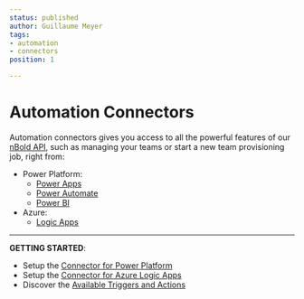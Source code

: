 ```yaml
---
status: published
author: Guillaume Meyer
tags:
- automation
- connectors
position: 1

---
```

# Automation Connectors

Automation connectors gives you access to all the powerful features of our [nBold API](/api/get-started), such as managing your teams or start a new team provisioning job, right from:
- Power Platform:
    - [Power Apps](https://powerapps.com)
    - [Power Automate](https://flow.microsoft.com)
    - [Power BI](https://powerbi.microsoft.com)
- Azure:
    - [Logic Apps](https://docs.microsoft.com/en-us/azure/logic-apps/)

---

**GETTING STARTED**:
- Setup the [Connector for Power Platform](/automation/power-platform-automation-connector.md)
- Setup the [Connector for Azure Logic Apps](/automation/logic-apps-automation-connector.md)
- Discover the [Available Triggers and Actions](/automation/automation-connectors-actions.md)